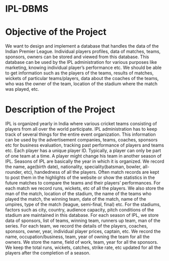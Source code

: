 # IPL-DBMS
# Objective of the Project
We want to design and implement a database that handles the data of the Indian Premier League. 
Individual players profiles, data of matches, teams, sponsors, owners can be stored and viewed from 
this database. This database can be used by the IPL administration for various purposes like 
marketing, knowing individual player’s performance etc.
We should be able to get information such as the players of the teams, results of matches, wickets of 
particular teams/players, data about the coaches of the teams, who was the owner of the team, 
location of the stadium where the match was played, etc.

# Description of the Project
IPL is organized yearly in India where various cricket teams consisting of players from all over the 
world participate. IPL administration has to keep track of several things for the entire event 
organization. This information can be used by the advertisement companies, teams, coaches, 
sponsors etc for business evaluation, tracking past performance of players and teams etc. 
Each player has a unique player ID. Typically, a player can only be part of one team at a time. A player 
might change his team in another season of IPL. Seasons of IPL are basically the year in which it is 
organized. We record the name, age(birth date), nationality, speciality(batsman, bowler, all-rounder, 
etc), handedness of all the players. 
Often match records are kept to post them in the highlights of the website or show the statistics in 
the future matches to compare the teams and their players’ performances. For each match we 
record runs, wickets, etc of all the players. We also store the man of the match, location of the 
stadium, the name of the teams who played the match, the winning team, date of the match, name 
of the umpires, type of the match (league, semi-final, final) etc. 
For the stadiums, factors such as city, country, audience capacity, pitch conditions of the stadium are 
maintained in this database.
For each season of IPL, we store data of sponsors, list of teams, winning team, runners up team, man 
of the series. For each team, we record the details of the players, coaches, sponsors, owner, year, 
individual player prices, captain, etc.
We record the name, occupation/business, team, year of owning the team for all the owners. We 
store the name, field of work, team, year for all the sponsors. 
We keep the total runs, wickets, catches, strike rate, etc updated for all the players after the 
completion of a season.
